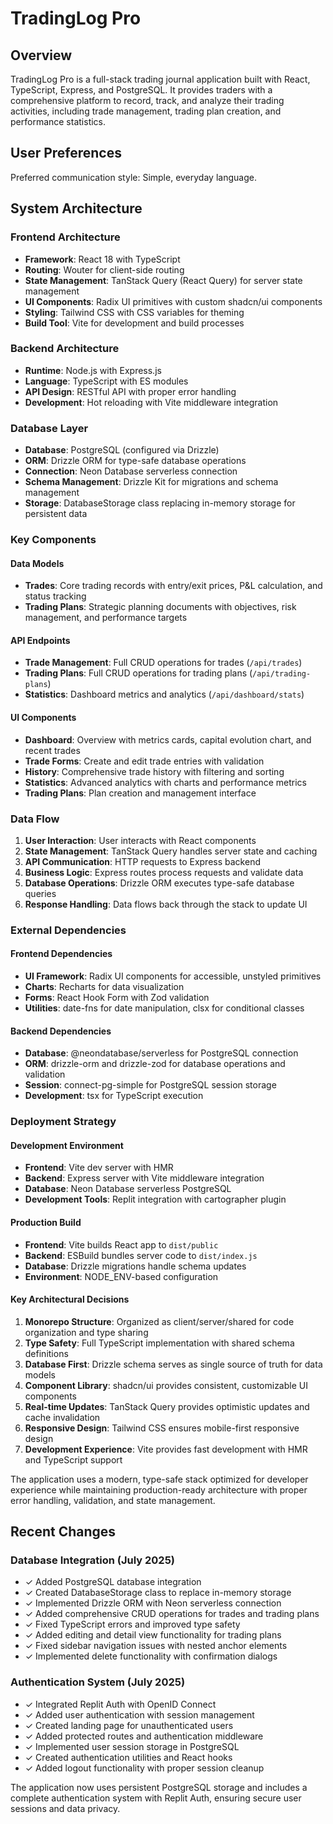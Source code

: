 # TradingLog Pro

## Overview

TradingLog Pro is a full-stack trading journal application built with React, TypeScript, Express, and PostgreSQL. It provides traders with a comprehensive platform to record, track, and analyze their trading activities, including trade management, trading plan creation, and performance statistics.

## User Preferences

Preferred communication style: Simple, everyday language.

## System Architecture

### Frontend Architecture
- **Framework**: React 18 with TypeScript
- **Routing**: Wouter for client-side routing
- **State Management**: TanStack Query (React Query) for server state management
- **UI Components**: Radix UI primitives with custom shadcn/ui components
- **Styling**: Tailwind CSS with CSS variables for theming
- **Build Tool**: Vite for development and build processes

### Backend Architecture
- **Runtime**: Node.js with Express.js
- **Language**: TypeScript with ES modules
- **API Design**: RESTful API with proper error handling
- **Development**: Hot reloading with Vite middleware integration

### Database Layer
- **Database**: PostgreSQL (configured via Drizzle)
- **ORM**: Drizzle ORM for type-safe database operations
- **Connection**: Neon Database serverless connection
- **Schema Management**: Drizzle Kit for migrations and schema management
- **Storage**: DatabaseStorage class replacing in-memory storage for persistent data

### Key Components

#### Data Models
- **Trades**: Core trading records with entry/exit prices, P&L calculation, and status tracking
- **Trading Plans**: Strategic planning documents with objectives, risk management, and performance targets

#### API Endpoints
- **Trade Management**: Full CRUD operations for trades (`/api/trades`)
- **Trading Plans**: Full CRUD operations for trading plans (`/api/trading-plans`)
- **Statistics**: Dashboard metrics and analytics (`/api/dashboard/stats`)

#### UI Components
- **Dashboard**: Overview with metrics cards, capital evolution chart, and recent trades
- **Trade Forms**: Create and edit trade entries with validation
- **History**: Comprehensive trade history with filtering and sorting
- **Statistics**: Advanced analytics with charts and performance metrics
- **Trading Plans**: Plan creation and management interface

### Data Flow

1. **User Interaction**: User interacts with React components
2. **State Management**: TanStack Query handles server state and caching
3. **API Communication**: HTTP requests to Express backend
4. **Business Logic**: Express routes process requests and validate data
5. **Database Operations**: Drizzle ORM executes type-safe database queries
6. **Response Handling**: Data flows back through the stack to update UI

### External Dependencies

#### Frontend Dependencies
- **UI Framework**: Radix UI components for accessible, unstyled primitives
- **Charts**: Recharts for data visualization
- **Forms**: React Hook Form with Zod validation
- **Utilities**: date-fns for date manipulation, clsx for conditional classes

#### Backend Dependencies
- **Database**: @neondatabase/serverless for PostgreSQL connection
- **ORM**: drizzle-orm and drizzle-zod for database operations and validation
- **Session**: connect-pg-simple for PostgreSQL session storage
- **Development**: tsx for TypeScript execution

### Deployment Strategy

#### Development Environment
- **Frontend**: Vite dev server with HMR
- **Backend**: Express server with Vite middleware integration
- **Database**: Neon Database serverless PostgreSQL
- **Development Tools**: Replit integration with cartographer plugin

#### Production Build
- **Frontend**: Vite builds React app to `dist/public`
- **Backend**: ESBuild bundles server code to `dist/index.js`
- **Database**: Drizzle migrations handle schema updates
- **Environment**: NODE_ENV-based configuration

#### Key Architectural Decisions

1. **Monorepo Structure**: Organized as client/server/shared for code organization and type sharing
2. **Type Safety**: Full TypeScript implementation with shared schema definitions
3. **Database First**: Drizzle schema serves as single source of truth for data models
4. **Component Library**: shadcn/ui provides consistent, customizable UI components
5. **Real-time Updates**: TanStack Query provides optimistic updates and cache invalidation
6. **Responsive Design**: Tailwind CSS ensures mobile-first responsive design
7. **Development Experience**: Vite provides fast development with HMR and TypeScript support

The application uses a modern, type-safe stack optimized for developer experience while maintaining production-ready architecture with proper error handling, validation, and state management.

## Recent Changes

### Database Integration (July 2025)
- ✓ Added PostgreSQL database integration
- ✓ Created DatabaseStorage class to replace in-memory storage
- ✓ Implemented Drizzle ORM with Neon serverless connection
- ✓ Added comprehensive CRUD operations for trades and trading plans
- ✓ Fixed TypeScript errors and improved type safety
- ✓ Added editing and detail view functionality for trading plans
- ✓ Fixed sidebar navigation issues with nested anchor elements
- ✓ Implemented delete functionality with confirmation dialogs

### Authentication System (July 2025)
- ✓ Integrated Replit Auth with OpenID Connect
- ✓ Added user authentication with session management
- ✓ Created landing page for unauthenticated users
- ✓ Added protected routes and authentication middleware
- ✓ Implemented user session storage in PostgreSQL
- ✓ Created authentication utilities and React hooks
- ✓ Added logout functionality with proper session cleanup

The application now uses persistent PostgreSQL storage and includes a complete authentication system with Replit Auth, ensuring secure user sessions and data privacy.
